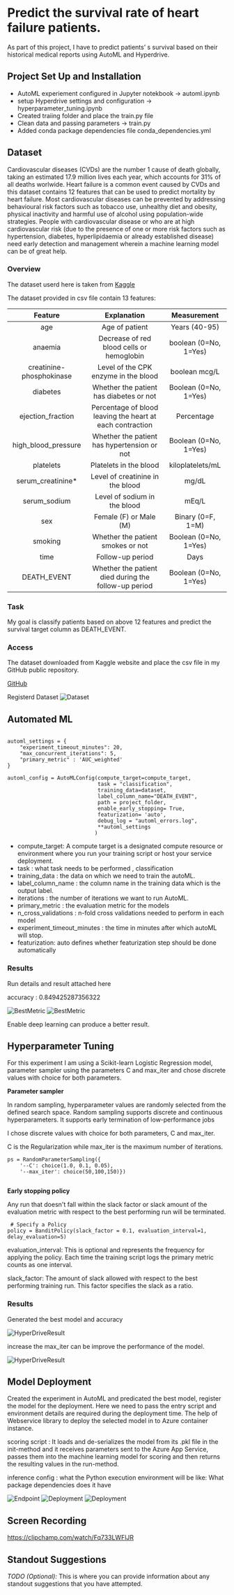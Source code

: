 # Predict the survival rate of heart failure patients.

As part of this project, I have to predict patients’ s survival based on their historical medical reports using AutoML and Hyperdrive.

## Project Set Up and Installation

- AutoML experiement configured in Jupyter notekbook -> automl.ipynb
- setup Hyperdrive settings and configuration -> hyperparameter_tuning.ipynb
- Created traiing folder and place the train.py file
- Clean data and passing parameters -> train.py
- Added conda package dependencies file conda_dependencies.yml

## Dataset
Cardiovascular diseases (CVDs) are the number 1 cause of death globally, taking an estimated 17.9 million lives each year, which accounts for 31% of all deaths worlwide.
Heart failure is a common event caused by CVDs and this dataset contains 12 features that can be used to predict mortality by heart failure.
Most cardiovascular diseases can be prevented by addressing behavioural risk factors such as tobacco use, unhealthy diet and obesity, physical inactivity and harmful use of alcohol using population-wide strategies.
People with cardiovascular disease or who are at high cardiovascular risk (due to the presence of one or more risk factors such as hypertension, diabetes, hyperlipidaemia or already established disease) need early detection and management wherein a machine learning model can be of great help.

### Overview
The dataset userd here is taken from [Kaggle](https://www.kaggle.com/datasets/andrewmvd/heart-failure-clinical-data)

The dataset provided in csv file contain 13 features:

| Feature | Explanation | Measurement |
| :---: | :---: | :---: |
| age | Age of patient | Years (40-95) |
| anaemia | Decrease of red blood cells or hemoglobin | boolean (0=No, 1=Yes) |
| creatinine-phosphokinase | Level of the CPK enzyme in the blood | boolean mcg/L |
| diabetes | Whether the patient has diabetes or not | Boolean (0=No, 1=Yes) |
| ejection_fraction | Percentage of blood leaving the heart at each contraction | Percentage |
| high_blood_pressure | Whether the patient has hypertension or not | Boolean (0=No, 1=Yes) |
| platelets | Platelets in the blood | kiloplatelets/mL	|
| serum_creatinine*| Level of creatinine in the blood | mg/dL |
| serum_sodium | Level of sodium in the blood | mEq/L |
| sex | Female (F) or Male (M) | Binary (0=F, 1=M) |
| smoking | Whether the patient smokes or not | Boolean (0=No, 1=Yes) |
| time | Follow-up period | Days |
| DEATH_EVENT | Whether the patient died during the follow-up period | Boolean (0=No, 1=Yes) |

### Task
My goal is classify patients based on above 12 features and predict the survival target column as DEATH_EVENT. 

### Access
The dataset downloaded from Kaggle website and place the csv file in my GitHub public repository.

[GitHub](https://raw.githubusercontent.com/jeeva-jose/Capstone-Project/main/heart_failure_clinical_records_dataset.csv)

Registerd Dataset
 ![Dataset](/Dataset.png "Register Dataset")

## Automated ML

```

automl_settings = {
    "experiment_timeout_minutes": 20,
    "max_concurrent_iterations": 5,
    "primary_metric" : 'AUC_weighted'
}

```
```
automl_config = AutoMLConfig(compute_target=compute_target,
                             task = "classification",
                             training_data=dataset,
                             label_column_name="DEATH_EVENT",   
                             path = project_folder,
                             enable_early_stopping= True,
                             featurization= 'auto',
                             debug_log = "automl_errors.log",
                             **automl_settings
                            )
```

- compute_target: A compute target is a designated compute resource or environment where you run your training script or host your service deployment.
- task : what task needs to be performed , classification
- training_data : the data on which we need to train the autoML.
- label_column_name : the column name in the training data which is the output label.
- iterations : the number of iterations we want to run AutoML.
- primary_metric : the evaluation metric for the models
- n_cross_validations : n-fold cross validations needed to perform in each model
- experiment_timeout_minutes : the time in minutes after which autoML will stop.
- featurization: auto defines whether featurization step should be done automatically 

     


### Results
Run details and result attached here

accuracy : 0.849425287356322

 ![BestMetric](/Best%20Metric.png "Best Result")
 ![BestMetric](/BestModel.png "Best Result")

Enable deep learning can produce a better result.

## Hyperparameter Tuning

For this experiment I am using a Scikit-learn Logistic Regression model, parameter sampler using the parameters C and max_iter and chose discrete values with choice for both parameters.

**Parameter sampler**

In random sampling, hyperparameter values are randomly selected from the defined search space. Random sampling supports discrete and continuous hyperparameters. It supports early termination of low-performance jobs

I chose discrete values with choice for both parameters, C and max_iter.

C is the Regularization while max_iter is the maximum number of iterations.

```
ps = RandomParameterSampling({
    '--C': choice(1.0, 0.1, 0.05),
    '--max_iter': choice(50,100,150)})
    
 ```
    
**Early stopping policy** 

Any run that doesn't fall within the slack factor or slack amount of the evaluation metric with respect to the best performing run will be terminated.

```
 # Specify a Policy
policy = BanditPolicy(slack_factor = 0.1, evaluation_interval=1, delay_evaluation=5)
```

evaluation_interval: This is optional and represents the frequency for applying the policy. Each time the training script logs the primary metric counts as one interval.

slack_factor: The amount of slack allowed with respect to the best performing training run. This factor specifies the slack as a ratio.


### Results

Generated the best model and accuracy

 ![HyperDriveResult](/HyperDriveBestModel.png "HyperDriveResult")


increase the max_iter can be improve the performance of the model.


 ![HyperDriveResult](/HyperDriveFromUI.png "HyperDriveResult")

## Model Deployment

Created the experiment in AutoML and predicated the best model, register the model for the deployment. Here we need to pass the entry script and environment details are required during the deployment time. The help of Webservice library to deploy the selected model in to Azure container instance. 

scoring script :   It loads and de-serializes the model from its .pkl file in the init-method and it receives parameters sent to the Azure App Service, passes them into the machine learning model for scoring and then returns the resulting values in the run-method.

inference config : what the Python execution environment will be like: What package dependencies does it have 


 ![Endpoint](/Endpoint.png "Endpoint")
 ![Deployment](/Deployment%20details.png "Deployment details")
 ![Deployment](/Endpoint%20testing%20result.png "Deployment details")

## Screen Recording
https://clipchamp.com/watch/Fq733LWFlJR

## Standout Suggestions
*TODO (Optional):* This is where you can provide information about any standout suggestions that you have attempted.

